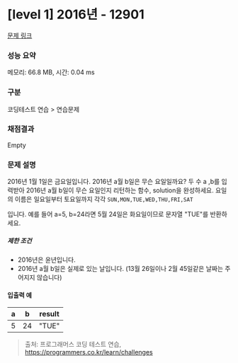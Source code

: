 # [level 1] 2016년 - 12901 

[문제 링크](https://school.programmers.co.kr/learn/courses/30/lessons/12901) 

### 성능 요약

메모리: 66.8 MB, 시간: 0.04 ms

### 구분

코딩테스트 연습 > 연습문제

### 채점결과

Empty

### 문제 설명

<p>2016년 1월 1일은 금요일입니다. 2016년 a월 b일은 무슨 요일일까요? 두 수 a ,b를 입력받아 2016년 a월 b일이 무슨 요일인지 리턴하는 함수, solution을 완성하세요. 요일의 이름은 일요일부터  토요일까지 각각 <code>SUN,MON,TUE,WED,THU,FRI,SAT</code></p>

<p>입니다. 예를 들어 a=5, b=24라면 5월 24일은 화요일이므로 문자열 "TUE"를 반환하세요.</p>

<h5>제한 조건</h5>

<ul>
<li>2016년은 윤년입니다.</li>
<li>2016년 a월 b일은 실제로 있는 날입니다. (13월 26일이나 2월 45일같은 날짜는 주어지지 않습니다)</li>
</ul>

<h4>입출력 예</h4>
<table class="table">
        <thead><tr>
<th>a</th>
<th>b</th>
<th>result</th>
</tr>
</thead>
        <tbody><tr>
<td>5</td>
<td>24</td>
<td>"TUE"</td>
</tr>
</tbody>
      </table>

> 출처: 프로그래머스 코딩 테스트 연습, https://programmers.co.kr/learn/challenges